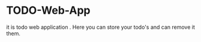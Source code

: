 # TODO-Web-App
it is todo web application .
Here you can store your todo's and can remove it them.

